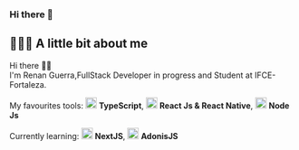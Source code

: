 ### Hi there 👋
## 👨🏻‍💻 A little bit about me

Hi there 👋🏻  
I'm Renan Guerra,FullStack Developer in progress and Student at IFCE-Fortaleza.

My favourites tools: <img src="https://i.ibb.co/PZ2XZgr/ts.png" width="20"/> <b>TypeScript</b>, <img src="https://i.ibb.co/4RHMmLQ/react.png" width="20"/> <b>React Js & React Native</b>, <img src="https://i.ibb.co/vVxmyN2/node.png" width="20"/> <b>Node Js</b>

Currently learning: <img src="https://www.mundojs.com.br/wp-content/uploads/2018/10/maxresdefault-1232x693.jpg" width="20"/> <b>NextJS</b>, <img src="https://pbs.twimg.com/profile_images/1087392649122861057/M6EKYWWJ_400x400.jpg" width="20"/> <b>AdonisJS</b>
